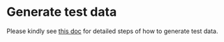 # Generate test data

Please kindly see [this doc](../../docs/how-to-guides/generate-test-data.md) for detailed steps of how to generate test data.